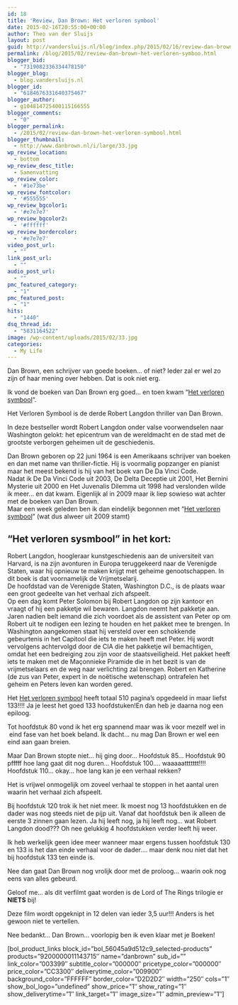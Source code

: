```yaml
---
id: 18
title: 'Review, Dan Brown: Het verloren symbool'
date: 2015-02-16T20:55:00+00:00
author: Theo van der Sluijs
layout: post
guid: http://vandersluijs.nl/blog/index.php/2015/02/16/review-dan-brown-het-verloren-symboo/
permalink: /blog/2015/02/review-dan-brown-het-verloren-symboo.html
blogger_bid:
  - "7319082336334478150"
blogger_blog:
  - blog.vandersluijs.nl
blogger_id:
  - "6184676331640375467"
blogger_author:
  - g104814725400115166555
blogger_comments:
  - "0"
blogger_permalink:
  - /2015/02/review-dan-brown-het-verloren-symbool.html
blogger_thumbnail:
  - http://www.danbrown.nl/i/large/33.jpg
wp_review_location:
  - bottom
wp_review_desc_title:
  - Samenvatting
wp_review_color:
  - '#1e73be'
wp_review_fontcolor:
  - '#555555'
wp_review_bgcolor1:
  - '#e7e7e7'
wp_review_bgcolor2:
  - '#ffffff'
wp_review_bordercolor:
  - '#e7e7e7'
video_post_url:
  - ""
link_post_url:
  - ""
audio_post_url:
  - ""
pmc_featured_category:
  - "1"
pmc_featured_post:
  - "1"
hits:
  - "1440"
dsq_thread_id:
  - "5831164522"
image: /wp-content/uploads/2015/02/33.jpg
categories:
  - My Life
---
```

<div class="separator" style="clear: both; text-align: left;">
  Dan Brown, een schrijver van goede boeken&#8230; of niet? Ieder zal er wel zo zijn of haar mening over hebben. Dat is ook niet erg.
</div>

Ik vond de boeken van Dan Brown erg goed&#8230; en toen kwam &#8220;<a href="https://partnerprogramma.bol.com/click/click?p=1&t=url&s=31662&f=TXL&url=http%3A%2F%2Fwww.bol.com%2Fnl%2Fp%2Fhet-verloren-symbool%2F9200000011143715%2F&name=verlorensymbool" target="_blank" rel="nofollow">Het verloren symbool</a>&#8220;.

Het Verloren Symbool is de derde Robert Langdon thriller van Dan Brown.

In deze bestseller wordt Robert Langdon onder valse voorwendselen naar Washington gelokt: het epicentrum van de wereldmacht en de stad met de grootste verborgen geheimen uit de geschiedenis.
  
<!--more-->

<div>
  Dan Brown geboren op 22 juni 1964 is een Amerikaans schrijver van boeken en dan met name van thriller-fictie. Hij is voormalig popzanger en pianist maar het meest bekend is hij van het boek van De Da Vinci Code.
</div>

<div>
</div>

<div>
  Nadat ik De Da Vinci Code uit 2003, De Delta Deceptie uit 2001, Het Bernini Mysterie uit 2000 en Het Juvenalis Dilemma uit 1998 had verslonden wilde ik meer&#8230; en dat kwam. Eigenlijk al in 2009 maar ik liep sowieso wat achter met de boeken van Dan Brown.
</div>

<div>
</div>

<div>
  Maar een week geleden ben ik dan eindelijk begonnen met &#8220;<a href="https://partnerprogramma.bol.com/click/click?p=1&t=url&s=31662&f=TXL&url=http%3A%2F%2Fwww.bol.com%2Fnl%2Fp%2Fhet-verloren-symbool%2F9200000011143715%2F&name=verlorensymbool" target="_blank" rel="nofollow">Het verloren symbool</a>&#8221; (wat dus alweer uit 2009 stamt)
</div>

<div>
</div>

## &#8220;Het verloren sysmbool&#8221; in het kort:

<div>
  <div>
    Robert Langdon, hoogleraar kunstgeschiedenis aan de universiteit van Harvard, is na zijn avonturen in Europa teruggekeerd naar de Verenigde Staten, waar hij opnieuw te maken krijgt met geheime genootschappen. In dit boek is dat voornamelijk de Vrijmetselarij.
  </div>
  
  <div>
  </div>
  
  <div>
    De hoofdstad van de Verenigde Staten, Washington D.C., is de plaats waar een groot gedeelte van het verhaal zich afspeelt.
  </div>
  
  <div>
  </div>
  
  <div>
    Op een dag komt Peter Solomon bij Robert Langdon op zijn kantoor en vraagt of hij een pakketje wil bewaren. Langdon neemt het pakketje aan. Jaren nadien belt iemand die zich voordoet als de assistent van Peter op om Robert uit te nodigen een lezing te houden en het pakket mee te brengen. In Washington aangekomen staat hij versteld over een schokkende gebeurtenis in het Capitool die iets te maken heeft met Peter. Hij wordt vervolgens achtervolgd door de CIA die het pakketje wil bemachtigen, omdat het een bedreiging zou zijn voor de staatsveiligheid. Het pakket heeft iets te maken met de Maçonnieke Piramide die in het bezit is van de vrijmetselaars en de weg naar verlichting zal brengen. Robert en Katherine (de zus van Peter, expert in de noëtische wetenschap) ontrafelen het geheim en Peters leven kan worden gered.
  </div>
</div>

<div>
</div>

<div>
  <p>
    Het <a href="https://partnerprogramma.bol.com/click/click?p=1&t=url&s=31662&f=TXL&url=http%3A%2F%2Fwww.bol.com%2Fnl%2Fp%2Fhet-verloren-symbool%2F9200000011143715%2F&name=verlorensymbool" target="_blank" rel="nofollow">Het verloren symbool</a> heeft totaal 510 pagina&#8217;s opgedeeld in maar liefst 133!!!! Ja je leest het goed 133 hoofdstuken!En dan heb je daarna nog een epiloog.
  </p>
  
  <p>
    Tot hoofdstuk 80 vond ik het erg spannend maar was ik voor mezelf wel in  eind fase van het boek beland. Ik dacht&#8230; nu mag Dan Brown er wel een eind aan gaan breien.
  </p>
  
  <p>
    Maar Dan Brown stopte niet&#8230; hij ging door&#8230; Hoofdstuk 85&#8230; Hoofdstuk 90 pfffff hoe lang gaat dit nog duren&#8230; Hoofdstuk 100&#8230;. waaaaattttttt!!!! Hoofdstuk 110&#8230; okay&#8230; hoe lang kan je een verhaal rekken?
  </p>
  
  <p>
    Het is vrijwel onmogelijk om zoveel verhaal te stoppen in het aantal uren waarin het verhaal zich afspeelt.
  </p>
  
  <p>
    Bij hoofdstuk 120 trok ik het niet meer. Ik moest nog 13 hoofdstukken en de dader was nog steeds niet de pijp uit. Vanaf dat hoofdstuk ben ik alleen de eerste 3 zinnen gaan lezen. Ja hij leeft nog, ja hij leeft nog&#8230; wat Robert Langdon dood??? Oh nee gelukkig 4 hoofdstukken verder leeft hij weer.
  </p>
  
  <p>
    Ik heb werkelijk geen idee meer wanneer maar ergens tussen hoofdstuk 130 en 133 is het dan einde verhaal voor de dader&#8230;. maar denk nou niet dat het bij hoofdstuk 133 ten einde is.
  </p>
  
  <p>
    Nee dan gaat Dan Brown nog vrolijk door met de proloog&#8230; waarin ook nog eens van alles gebeurd.
  </p>
  
  <p>
    Geloof me&#8230; als dit verfilmt gaat worden is de Lord of The Rings trilogie er <b>NIETS</b> bij!
  </p>
  
  <p>
    Deze film wordt opgeknipt in 12 delen van ieder 3,5 uur!!! Anders is het gewoon niet te vertellen.
  </p>
  
  <p>
    Nee bedankt&#8230; Dan Brown&#8230; voorlopig ben ik even klaar met je Boeken!
  </p>
</div>

<div>
  [bol_product_links block_id=&#8221;bol_56045a9d512c9_selected-products&#8221; products=&#8221;9200000011143715&#8243; name=&#8221;danbrown&#8221; sub_id=&#8221;&#8221; link_color=&#8221;003399&#8243; subtitle_color=&#8221;000000&#8243; pricetype_color=&#8221;000000&#8243; price_color=&#8221;CC3300&#8243; deliverytime_color=&#8221;009900&#8243; background_color=&#8221;FFFFFF&#8221; border_color=&#8221;D2D2D2&#8243; width=&#8221;250&#8243; cols=&#8221;1&#8243; show_bol_logo=&#8221;undefined&#8221; show_price=&#8221;1&#8243; show_rating=&#8221;1&#8243; show_deliverytime=&#8221;1&#8243; link_target=&#8221;1&#8243; image_size=&#8221;1&#8243; admin_preview=&#8221;1&#8243;]
</div>